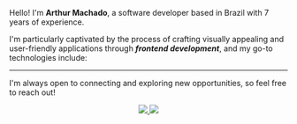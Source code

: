 <p>
Hello! I'm <b>Arthur Machado</b>, a software developer based in Brazil with 7 years of experience. 

I'm particularly captivated by the process of crafting visually appealing and user-friendly applications through ***frontend development***, and my go-to technologies include:
</p>  

---

<p>
I'm always open to connecting and exploring new opportunities, so feel free to reach out!  
</p>  

<p align="center">
  <a href="https://www.linkedin.com/in/arthurrpm">
    <img src="https://img.shields.io/badge/LinkedIn-0A66C2.svg?style=for-the-badge&logo=LinkedIn&logoColor=white" />
  </a>
  <a href="mailto:arthurrenat@gmail.com">
    <img src="https://img.shields.io/badge/Gmail-EA4335.svg?style=for-the-badge&logo=Gmail&logoColor=white" />
  </a>
</p>
</p>
